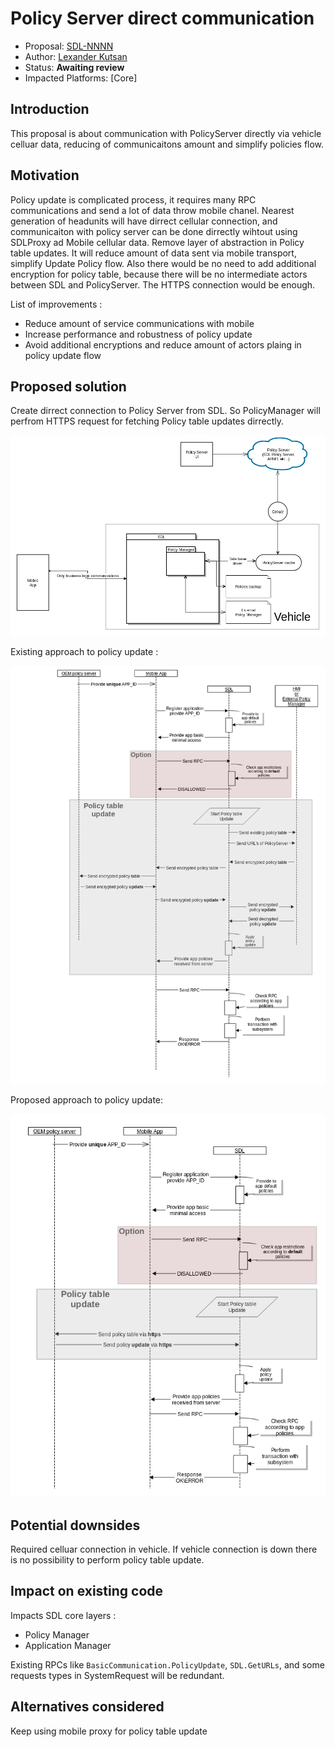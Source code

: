 # Policy Server direct communication

* Proposal: [SDL-NNNN](nnnn-policy_server_direct_communication.md)
* Author: [Lexander Kutsan](https://github.com/LuxoftAKutsan)
* Status: **Awaiting review**
* Impacted Platforms: [Core]

## Introduction

This proposal is about communication with PolicyServer directly via vehicle celluar data, reducing of communicaitons amount and simplify policies flow. 

## Motivation

Policy update is complicated process, it requires many RPC communications and send a lot of data throw mobile chanel.
Nearest generation of headunits will have dirrect cellular connection, and communicaiton with policy server
can be done dirrectly wihtout using SDLProxy ad Mobile cellular data. 
Remove layer of abstraction in Policy table updates.
It will reduce amount of data sent via mobile transport, simplify Update Policy flow.
Also there would be no need to add additional encryption for policy table,
because there will be no intermediate actors between SDL and PolicyServer. 
The HTTPS connection would be enough.

List of improvements :
 - Reduce amount of service communications with mobile
 - Increase performance and robustness of policy update
 - Avoid additional encryptions and reduce amount of actors plaing in policy update flow
 

## Proposed solution

Create dirrect connection to Policy Server from SDL. So PolicyManager will perfrom HTTPS request for fetching Policy table updates dirrectly.

![Global Arhitecture approach](../assets/proposals/nnnn-policy_server_direct_cellular_connection/policy_celluar_direct_connection.png)

Existing approach to policy update :

![Existing approach to policy update](../assets/proposals/nnnn-policy_server_direct_cellular_connection/current_policy_flow_.png)

Proposed approach to policy update:

![Proposed approach to policy update](../assets/proposals/nnnn-policy_server_direct_cellular_connection/proposed_policy_flow.png)


## Potential downsides

Required celluar connection in vehicle.
If vehicle connection is down there is no possibility to perform policy table update.

## Impact on existing code

Impacts SDL core layers :
  - Policy Manager
  - Application Manager
  
Existing RPCs like `BasicCommunication.PolicyUpdate`, `SDL.GetURLs`, and some requests types in SystemRequest will be redundant. 

## Alternatives considered

Keep using mobile proxy for policy table update 
